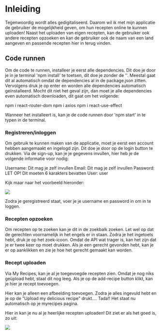 # Inleiding

Tegenwoordig wordt alles gedigitaliseerd. Daarom wil ik met mijn applicatie de gebruiker de mogelijkheid geven, om hun
recepten online te kunnen uploaden! Naast het uploaden van eigen recepten, kan de gebruiker ook andere recepten opzoeken
en kan de gebruiker ook de naam van een land aangeven en passende recepten hier in terug vinden.


## Code runnen

Om de code te runnen, installeer je eerst alle dependencies. Dit doe je door je in je terminal 'npm install' te toetsen,
dit doe je zonder de ''. Meestal gaat dit al automatisch omdat de dependencies al in de package.json zitten. 
Vervolgens druk je op enter en worden alle dependencies automatisch geïnstalleerd. 
Mocht dit niet het geval zijn, dan moet je alle dependencies even automatisch downloaden, dit gaat om het volgende:

npm i react-router-dom
npm i axios
npm i react-use-effect

Wanneer het installeert is, kan je de code runnen door 'npm start' in te typen in de terminal.

### Registreren/inloggen

Om gebruik te kunnen maken van de applicatie, moet je eerst een account hebben aangemaakt en ingelogd zijn. Dit doe je
door op de login button te drukken. Via de sign-up, kan je je gegevens invullen, hier heb je de volgende informatie
voor nodig:

Username: Dit mag je zelf invullen
Email: Dit mag je zelf invullen
Password: LET OP! Dit moeten 6 karakters bevatten
User: user

Kijk maar naar het voorbeeld hieronder:

![](../../Desktop/signup.png)

Zodra je geregistreerd staat, voer je je username en password in om in te loggen.

### Recepten opzoeken

Om recepten op te zoeken kan je dit in de zoekbalk zoeken. Let wel op dat de gerechten voornamelijk in het engels
er in staan. Zodra je het ingetoets hebt, druk je op het zoek-icoon. 
Omdat de API wat trager is, kan het zijn dat je er twee keer op moet drukken. Als je een gerecht gevonden hebt, 
kan je er op aanklikken en zie je hoe het gerecht gemaakt kan worden.

### Recept uploaden

Via My Recipes, kan je al je toegevoegde recepten zien. Omdat je nog niks geüpload hebt, staat dit nog leeg.
Als je op de add-recipe button klikt, kan je hier je recept toevoegen.

Hier kan je alleen een afbeelding toevoegen. Zodra je alles ingevuld hebt en je op de
"Upload my delicious recipe" drukt.... Tada!! Het staat nu automatisch op je myrecipes pagina.

Hier in kan je nu al je heerlijke recepten uploaden! Dit ziet er als het goed is, zo uit:

![](![](src/assets/addrecepie.png))